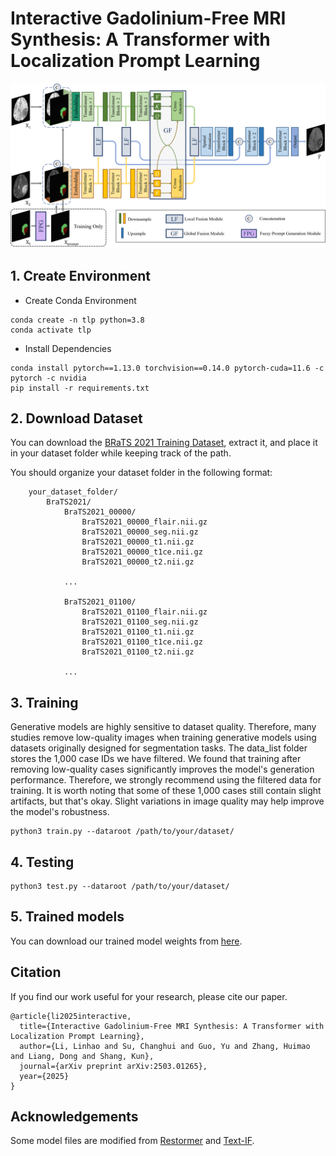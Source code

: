 # Interactive Gadolinium-Free MRI Synthesis: A Transformer with Localization Prompt Learning

![Framework](assert/framework.png)

## 1. Create Environment
- Create Conda Environment
```
conda create -n tlp python=3.8
conda activate tlp
```
- Install Dependencies
```
conda install pytorch==1.13.0 torchvision==0.14.0 pytorch-cuda=11.6 -c pytorch -c nvidia
pip install -r requirements.txt
```

## 2. Download Dataset

You can download the [BRaTS 2021 Training Dataset](https://www.kaggle.com/datasets/dschettler8845/brats-2021-task1), extract it, and place it in your dataset folder while keeping track of the path.

You should organize your dataset folder in the following format:
```
    your_dataset_folder/
        BraTS2021/
            BraTS2021_00000/
                BraTS2021_00000_flair.nii.gz
                BraTS2021_00000_seg.nii.gz
                BraTS2021_00000_t1.nii.gz
                BraTS2021_00000_t1ce.nii.gz
                BraTS2021_00000_t2.nii.gz
                
            ...
            
            BraTS2021_01100/
                BraTS2021_01100_flair.nii.gz
                BraTS2021_01100_seg.nii.gz
                BraTS2021_01100_t1.nii.gz
                BraTS2021_01100_t1ce.nii.gz
                BraTS2021_01100_t2.nii.gz
                
            ...
```
##  3. Training
Generative models are highly sensitive to dataset quality. Therefore, many studies remove low-quality images when training generative models using datasets originally designed for segmentation tasks. The data_list folder stores the 1,000 case IDs we have filtered. We found that training after removing low-quality cases significantly improves the model's generation performance. Therefore, we strongly recommend using the filtered data for training. It is worth noting that some of these 1,000 cases still contain slight artifacts, but that's okay. Slight variations in image quality may help improve the model's robustness.
```shell
python3 train.py --dataroot /path/to/your/dataset/
```

##  4. Testing
```shell
python3 test.py --dataroot /path/to/your/dataset/
```

##  5. Trained models
You can download our trained model weights from [here](https://drive.google.com/drive/folders/1YuOdo0ZkL6kNok4slQcICojLpNfU9Sk0?usp=drive_link).

## Citation
If you find our work useful for your research, please cite our paper. 

```
@article{li2025interactive,
  title={Interactive Gadolinium-Free MRI Synthesis: A Transformer with Localization Prompt Learning},
  author={Li, Linhao and Su, Changhui and Guo, Yu and Zhang, Huimao and Liang, Dong and Shang, Kun},
  journal={arXiv preprint arXiv:2503.01265},
  year={2025}
}
```
## Acknowledgements
Some model files are modified from [Restormer](https://github.com/swz30/Restormer) and [Text-IF](https://github.com/XunpengYi/Text-IF).

